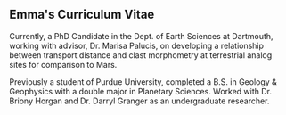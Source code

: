 ## Emma's Curriculum Vitae
Currently, a PhD Candidate in the Dept. of Earth Sciences at Dartmouth, working with advisor, Dr. Marisa Palucis, on developing a relationship between transport distance and clast morphometry at terrestrial analog sites for comparison to Mars. 

Previously a student of Purdue University, completed a B.S. in Geology & Geophysics with a double major in Planetary Sciences. Worked with Dr. Briony Horgan and Dr. Darryl Granger as an undergraduate researcher.

